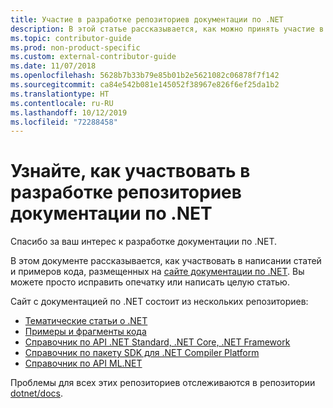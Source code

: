 ```yaml
---
title: Участие в разработке репозиториев документации по .NET
description: В этой статье рассказывается, как можно принять участие в написании статей и создании примеров кода в репозиториях документации по .NET.
ms.topic: contributor-guide
ms.prod: non-product-specific
ms.custom: external-contributor-guide
ms.date: 11/07/2018
ms.openlocfilehash: 5628b7b33b79e85b01b2e5621082c06878f7f142
ms.sourcegitcommit: ca84e542b081e145052f38967e826f6ef25da1b2
ms.translationtype: HT
ms.contentlocale: ru-RU
ms.lasthandoff: 10/12/2019
ms.locfileid: "72288458"
---
```

# <a name="learn-how-to-contribute-to-the-net-docs-repositories"></a>Узнайте, как участвовать в разработке репозиториев документации по .NET

Спасибо за ваш интерес к разработке документации по .NET.

В этом документе рассказывается, как участвовать в написании статей и примеров кода, размещенных на [сайте документации по .NET](https://docs.microsoft.com/dotnet). Вы можете просто исправить опечатку или написать целую статью.

Сайт с документацией по .NET состоит из нескольких репозиториев:

- [Тематические статьи о .NET](https://github.com/dotnet/docs)
- [Примеры и фрагменты кода](https://github.com/dotnet/samples)
- [Справочник по API .NET Standard, .NET Core, .NET Framework](https://github.com/dotnet/dotnet-api-docs)
- [Справочник по пакету SDK для .NET Compiler Platform](https://github.com/dotnet/roslyn-api-docs)
- [Справочник по API ML.NET](https://github.com/dotnet/ml-api-docs)

Проблемы для всех этих репозиториев отслеживаются в репозитории [dotnet/docs](https://github.com/dotnet/docs/issues).
